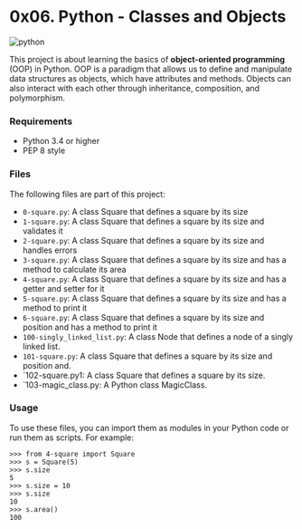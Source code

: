 # 0x06. Python - Classes and Objects

![python](https://i.pinimg.com/474x/c1/e8/c0/c1e8c08baeecf7887d4961bea6203e0c.jpg)

This project is about learning the basics of **object-oriented programming** (OOP) in Python. OOP is a paradigm that allows us to define and manipulate data structures as objects, which have attributes and methods. Objects can also interact with each other through inheritance, composition, and polymorphism.


### Requirements
- Python 3.4 or higher
- PEP 8 style
### Files
The following files are part of this project:

- `0-square.py`: A class Square that defines a square by its size
- `1-square.py`: A class Square that defines a square by its size and validates it
- `2-square.py`: A class Square that defines a square by its size and handles errors
- `3-square.py`: A class Square that defines a square by its size and has a method to calculate its area
- `4-square.py`: A class Square that defines a square by its size and has a getter and setter for it
- `5-square.py`: A class Square that defines a square by its size and has a method to print it
- `6-square.py`: A class Square that defines a square by its size and position and has a method to print it
- `100-singly_linked_list.py`: A class Node that defines a node of a singly linked list.
- `101-square.py`: A class Square that defines a square by its size and position and.
- `102-square.py1: A class Square that defines a square by its size.
- `103-magic_class.py: A Python class MagicClass.

### Usage
To use these files, you can import them as modules in your Python code or run them as scripts. For example:
```
>>> from 4-square import Square
>>> s = Square(5)
>>> s.size
5
>>> s.size = 10
>>> s.size
10
>>> s.area()
100
```
